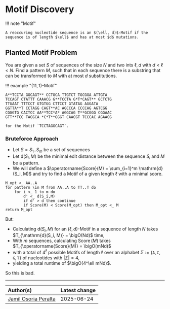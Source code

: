 # Motif Discovery

!!! note "Motif"

    A reoccuring nucleotide sequence is an $(\ell, d)$-Motif if the sequence is of length $\ell$ and has at most $d$ mutations.

## Planted Motif Problem

You are given a set $S$ of sequences of the size $N$ and two ints $\ell, d$ with $d < \ell < N$.
Find a pattern $M$, such that in each sequence there is a substring that can be transformed to $M$ with at most $d$ substitutions.

!!! example "$(11,1)$-Motif"

    A**TCCTA GGCAGT** CCTGCA TTGTCT TGCGGA ATTGTA  
    TCCAGT CTATTT CAAACG G**TCCTA G*T*CAGT** GCTCTG  
    TTGAAT TTTCCT GTGTGG CTTCCT GTATAG AGGATA  
    GGTTA**T CCTAGG CAGT**AC AGCCCA CCCCAG AGTCGG  
    CGGGTG CACTCC AA**TCC*A* AGGCAG T**GCGGG CGGAAC  
    GTT**TCC TAGGCA *C*T**GGGT CAACGT TCCCAC AGAACG

    for the Motif `TCCTAGGCAGT`.

### Bruteforce Approach

- Let $S = S_1..S_m$ be a set of sequences
- Let $\mathrm{d}(S_i, M)$ be the minimal edit distance between the sequence $S_i$ and $M$ be a pattern.
- We will define a $\operatorname{Score}(M) = \sum_{i=1}^m \mathrm{d}(S_i, M)$ and try to find a Motif of a given length $\ell$ with a minimal score.

```
M_opt <_ AA..A
for pattern \in M from AA..A to TT..T do
    for i <_ 1 to m do
        d' <_ d(S_i,M)
        if d' > d then continue
        if Score(M) < Score(M_opt) then M_opt <_ M
return M_opt
```

But:

- Calculating $\mathrm{d}(S_i, M)$ for an $(\ell,d)$-Motif in a sequence of length $N$ takes $T_{\mathrm{d}(S_i, M)} = \bigO(Nd)$ time,
- With $m$ sequences, calculating $\operatorname{Score}(M)$ takes $T_{\operatorname{Score}(M)} = \bigO(mNd)$
- with a total of $4^\ell$ possible Motifs of length $\ell$ over an alphabet $\Sigma := \{\mathtt{A}, \mathtt{C}, \mathtt{G}, \mathtt{T}\}$ of nucleotides with $\vert\Sigma\vert = 4$,
- yielding a total runtime of $\bigO(4^\ell mNd)$.

So this is bad.

---

| Author(s)                | Latest change |
|:-------------------------|:--------------|
| [Jamil Osoria Peralta]() | 2025-06-24    |